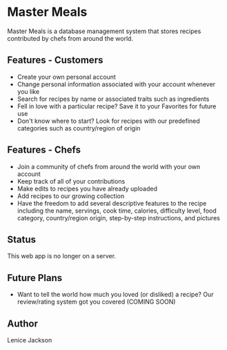 # Master Meals
Master Meals is a database management system that stores recipes contributed by chefs from around the world.
## Features - Customers
* Create your own personal account
* Change personal information associated with your account whenever you like
* Search for recipes by name or associated traits such as ingredients
* Fell in love with a particular recipe? Save it to your Favorites for future use
* Don't know where to start? Look for recipes with our predefined categories such as country/region of origin
## Features - Chefs
* Join a community of chefs from around the world with your own account
* Keep track of all of your contributions 
* Make edits to recipes you have already uploaded
* Add recipes to our growing collection 
* Have the freedom to add several descriptive features to the recipe including the name, servings, cook time, calories, difficulty level, food category, country/region origin, step-by-step instructions, and pictures
## Status
This web app is no longer on a server.
## Future Plans
* Want to tell the world how much you loved (or disliked) a recipe? Our review/rating system got you covered (COMING SOON) 
## Author
Lenice Jackson 
